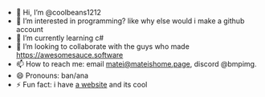 - 👋 Hi, I’m @coolbeans1212
- 👀 I’m interested in programming? like why else would i make a github account
- 🌱 I’m currently learning c#
- 💞️ I’m looking to collaborate with the guys who made https://awesomesauce.software
- 📫 How to reach me: email matei@mateishome.page, discord @bmpimg.
- 😄 Pronouns: ban/ana
- ⚡ Fun fact: i have <a href="https://mateishome.page">a website</a> and its cool

<!---
coolbeans1212/coolbeans1212 is a ✨ special ✨ repository because its `README.md` (this file) appears on your GitHub profile.
You can click the Preview link to take a look at your changes.
--->
